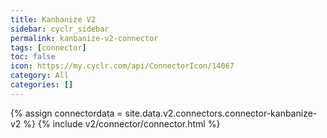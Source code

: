 ```yaml
---
title: Kanbanize V2
sidebar: cyclr_sidebar
permalink: kanbanize-v2-connector
tags: [connector]
toc: false
icon: https://my.cyclr.com/api/ConnectorIcon/14067
category: All
categories: []
---
```

{% assign connectordata = site.data.v2.connectors.connector-kanbanize-v2 %}
{% include v2/connector/connector.html %}	